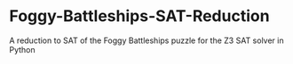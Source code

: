 # Foggy-Battleships-SAT-Reduction
A reduction to SAT of the Foggy Battleships puzzle for the Z3 SAT solver in Python
